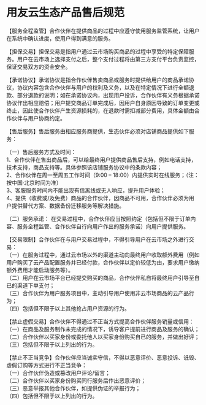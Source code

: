 # 用友云生态产品售后规范

【服务全程监管】合作伙伴在提供商品的过程中应遵守使用服务监管系统，让用户在系统中确认进度，使用户得到满意的服务。
  
  
【担保交易】担保交易是指用户通过云市场购买商品的过程中享受的特定保障服务。用户在云市场上选择支付之后，整个支付过程将由第三方支付平台负责监控，保证交易双方的资金安全。  


【承诺协议】承诺协议是指合作伙伴售卖商品或服务时提供给用户的商品承诺协议，协议内容包含合作伙伴与用户的权利及义务，以及在特定情况下进行全额退款、部分退款的说明；如在承诺协议内，出现用户投诉，合作伙伴有义务根据承诺协议作出相应赔偿；用户提交商品订单完成后，因用户自身原因导致的订单变更或终止，因此使合作伙伴产生资源损耗的，在退款时需扣减部分费用，具体金额由合作伙伴与用户协商约定。 
 
 
【售后服务】售后服务由相应服务商提供，生态伙伴必须对店铺商品提供如下服务： 
 
（一）售后服务方式及时间：  
1、合作伙伴在售出商品后，可以给最终用户提供商品售后支持，例如电话支持，技术支持，商品支持等。具体参照该店铺服务协议中的条款内容；  
2、合作伙伴在周一至周五工作时间（9:00 – 18:00）内提供实时在线服务；（注：按中国·北京时间为准）  
3、客服服务时间内不能出现有信离线或无人响应，提升用户体验；  
4、提供（收费或/及免费）商品的合作伙伴，因商品不可用，合作伙伴必须为用户提供替代方案、数据备份迁移服务等解决措施。  

（二）服务承诺： 在交易过程中，合作伙伴应当按照约定（包括但不限于订单内容、服务全程监管、合作伙伴自行向用户作出的服务承诺）向用户提供服务。  


【交易限制】合作伙伴在与用户交易过程中，不得引导用户在云市场之外进行交易：  
（一）在服务过程中，通过云市场以外的渠道主动向最终用户收取额外费用（例如用户购买了云产品配置服务并已经付款，合作伙伴以定价较低为由，要求用户缴纳额外费用才能启动服务等）。  
（二）用户在云市场平台已经提交购买的商品，合作伙伴私自将最终用户引导至自已的渠道下单支付；  
（三）合作伙伴为用户服务项目中，主动引导用户使用非云市场商品的云产品行为；  
（四）包括但不限于以上其他抢占用户资源的行为。  


【禁止虚假交易】合作伙伴不得通过不正当方式提高合作伙伴服务销量或信用：  
（一）在商品及服务制作未完成的情况下，诱导客户提前进行商品及服务的确认；  
（二）合作伙伴以买家身份或委托他人以买家身份购买自已的服务，并做出好评；  
（三）包括但不限于以上列出的行为。  


【禁止不正当竞争】合作伙伴应当诚实守信，不得以恶意评价、恶意投诉、诋毁、虚假订购等方式进行不正当竞争：  
（一）合作伙伴伪造或篡改用户评论/留言；  
（二）合作伙伴以买家身份购买同行服务后作出恶意评价；  
（三）恶意举报其他合作伙伴，如提供伪证的举报行为；  
（四）包括但不限于以上列出的行为。    